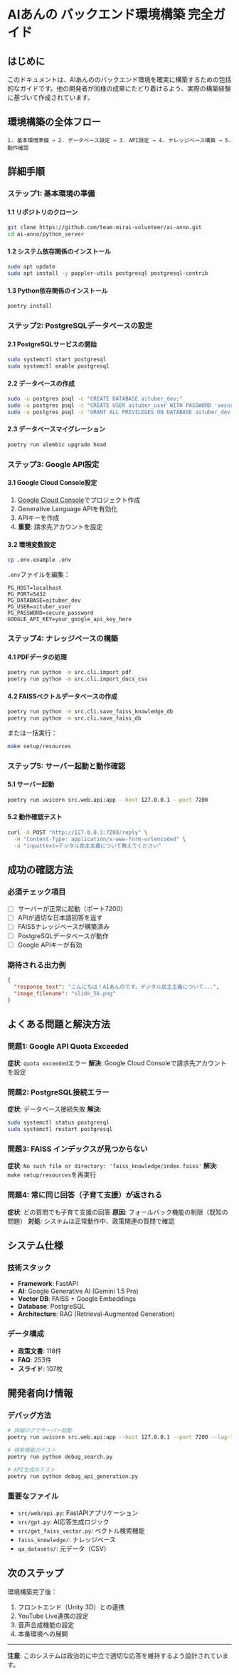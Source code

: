 # AIあんの バックエンド環境構築 完全ガイド

## はじめに

このドキュメントは、AIあんののバックエンド環境を確実に構築するための包括的なガイドです。他の開発者が同様の成果にたどり着けるよう、実際の構築経験に基づいて作成されています。

## 環境構築の全体フロー

```
1. 基本環境準備 → 2. データベース設定 → 3. API設定 → 4. ナレッジベース構築 → 5. 動作確認
```

## 詳細手順

### ステップ1: 基本環境の準備

#### 1.1 リポジトリのクローン
```bash
git clone https://github.com/team-mirai-volunteer/ai-anno.git
cd ai-anno/python_server
```

#### 1.2 システム依存関係のインストール
```bash
sudo apt update
sudo apt install -y poppler-utils postgresql postgresql-contrib
```

#### 1.3 Python依存関係のインストール
```bash
poetry install
```

### ステップ2: PostgreSQLデータベースの設定

#### 2.1 PostgreSQLサービスの開始
```bash
sudo systemctl start postgresql
sudo systemctl enable postgresql
```

#### 2.2 データベースの作成
```bash
sudo -u postgres psql -c "CREATE DATABASE aituber_dev;"
sudo -u postgres psql -c "CREATE USER aituber_user WITH PASSWORD 'secure_password';"
sudo -u postgres psql -c "GRANT ALL PRIVILEGES ON DATABASE aituber_dev TO aituber_user;"
```

#### 2.3 データベースマイグレーション
```bash
poetry run alembic upgrade head
```

### ステップ3: Google API設定

#### 3.1 Google Cloud Console設定
1. [Google Cloud Console](https://console.cloud.google.com/)でプロジェクト作成
2. Generative Language APIを有効化
3. APIキーを作成
4. **重要**: 請求先アカウントを設定

#### 3.2 環境変数設定
```bash
cp .env.example .env
```

`.env`ファイルを編集：
```env
PG_HOST=localhost
PG_PORT=5432
PG_DATABASE=aituber_dev
PG_USER=aituber_user
PG_PASSWORD=secure_password
GOOGLE_API_KEY=your_google_api_key_here
```

### ステップ4: ナレッジベースの構築

#### 4.1 PDFデータの処理
```bash
poetry run python -m src.cli.import_pdf
poetry run python -m src.cli.import_docs_csv
```

#### 4.2 FAISSベクトルデータベースの作成
```bash
poetry run python -m src.cli.save_faiss_knowledge_db
poetry run python -m src.cli.save_faiss_db
```

または一括実行：
```bash
make setup/resources
```

### ステップ5: サーバー起動と動作確認

#### 5.1 サーバー起動
```bash
poetry run uvicorn src.web.api:app --host 127.0.0.1 --port 7200
```

#### 5.2 動作確認テスト
```bash
curl -X POST "http://127.0.0.1:7200/reply" \
  -H "Content-Type: application/x-www-form-urlencoded" \
  -d "inputtext=デジタル民主主義について教えてください"
```

## 成功の確認方法

### 必須チェック項目
- [ ] サーバーが正常に起動（ポート7200）
- [ ] APIが適切な日本語回答を返す
- [ ] FAISSナレッジベースが構築済み
- [ ] PostgreSQLデータベースが動作
- [ ] Google APIキーが有効

### 期待される出力例
```json
{
  "response_text": "こんにちは！AIあんのです。デジタル民主主義について...",
  "image_filename": "slide_56.png"
}
```

## よくある問題と解決方法

### 問題1: Google API Quota Exceeded
**症状**: `quota exceeded`エラー
**解決**: Google Cloud Consoleで請求先アカウントを設定

### 問題2: PostgreSQL接続エラー
**症状**: データベース接続失敗
**解決**: 
```bash
sudo systemctl status postgresql
sudo systemctl restart postgresql
```

### 問題3: FAISS インデックスが見つからない
**症状**: `No such file or directory: 'faiss_knowledge/index.faiss'`
**解決**: `make setup/resources`を再実行

### 問題4: 常に同じ回答（子育て支援）が返される
**症状**: どの質問でも子育て支援の回答
**原因**: フォールバック機能の制限（既知の問題）
**対処**: システムは正常動作中、政策関連の質問で確認

## システム仕様

### 技術スタック
- **Framework**: FastAPI
- **AI**: Google Generative AI (Gemini 1.5 Pro)
- **Vector DB**: FAISS + Google Embeddings
- **Database**: PostgreSQL
- **Architecture**: RAG (Retrieval-Augmented Generation)

### データ構成
- **政策文書**: 118件
- **FAQ**: 253件
- **スライド**: 107枚

## 開発者向け情報

### デバッグ方法
```bash
# 詳細ログでサーバー起動
poetry run uvicorn src.web.api:app --host 127.0.0.1 --port 7200 --log-level debug

# 検索機能のテスト
poetry run python debug_search.py

# API生成のテスト
poetry run python debug_api_generation.py
```

### 重要なファイル
- `src/web/api.py`: FastAPIアプリケーション
- `src/gpt.py`: AI応答生成ロジック
- `src/get_faiss_vector.py`: ベクトル検索機能
- `faiss_knowledge/`: ナレッジベース
- `qa_datasets/`: 元データ（CSV）

## 次のステップ

環境構築完了後：
1. フロントエンド（Unity 3D）との連携
2. YouTube Live連携の設定
3. 音声合成機能の設定
4. 本番環境への展開

---

**注意**: このシステムは政治的に中立で適切な応答を維持するよう設計されています。
